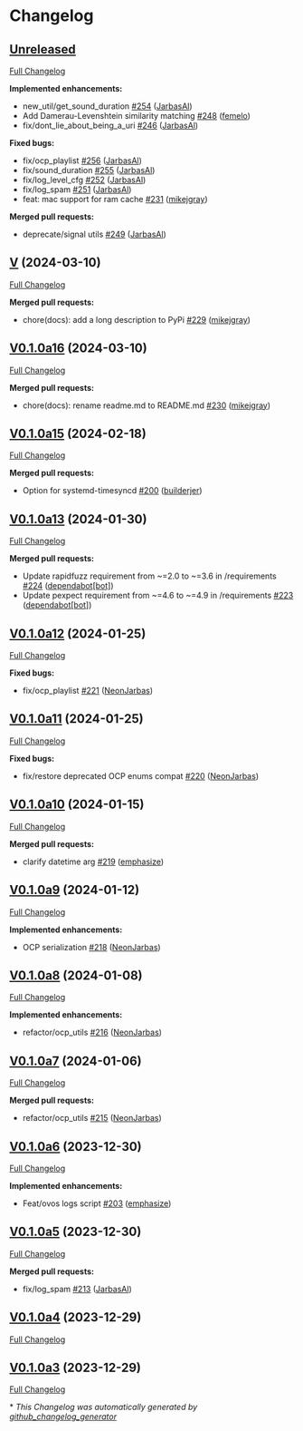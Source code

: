 # Changelog

## [Unreleased](https://github.com/OpenVoiceOS/ovos-utils/tree/HEAD)

[Full Changelog](https://github.com/OpenVoiceOS/ovos-utils/compare/V...HEAD)

**Implemented enhancements:**

- new\_util/get\_sound\_duration [\#254](https://github.com/OpenVoiceOS/ovos-utils/pull/254) ([JarbasAl](https://github.com/JarbasAl))
- Add Damerau-Levenshtein similarity matching [\#248](https://github.com/OpenVoiceOS/ovos-utils/pull/248) ([femelo](https://github.com/femelo))
- fix/dont\_lie\_about\_being\_a\_uri [\#246](https://github.com/OpenVoiceOS/ovos-utils/pull/246) ([JarbasAl](https://github.com/JarbasAl))

**Fixed bugs:**

- fix/ocp\_playlist [\#256](https://github.com/OpenVoiceOS/ovos-utils/pull/256) ([JarbasAl](https://github.com/JarbasAl))
- fix/sound\_duration [\#255](https://github.com/OpenVoiceOS/ovos-utils/pull/255) ([JarbasAl](https://github.com/JarbasAl))
- fix/log\_level\_cfg [\#252](https://github.com/OpenVoiceOS/ovos-utils/pull/252) ([JarbasAl](https://github.com/JarbasAl))
- fix/log\_spam [\#251](https://github.com/OpenVoiceOS/ovos-utils/pull/251) ([JarbasAl](https://github.com/JarbasAl))
- feat: mac support for ram cache [\#231](https://github.com/OpenVoiceOS/ovos-utils/pull/231) ([mikejgray](https://github.com/mikejgray))

**Merged pull requests:**

- deprecate/signal utils [\#249](https://github.com/OpenVoiceOS/ovos-utils/pull/249) ([JarbasAl](https://github.com/JarbasAl))

## [V](https://github.com/OpenVoiceOS/ovos-utils/tree/V) (2024-03-10)

[Full Changelog](https://github.com/OpenVoiceOS/ovos-utils/compare/V0.1.0a16...V)

**Merged pull requests:**

- chore\(docs\): add a long description to PyPi [\#229](https://github.com/OpenVoiceOS/ovos-utils/pull/229) ([mikejgray](https://github.com/mikejgray))

## [V0.1.0a16](https://github.com/OpenVoiceOS/ovos-utils/tree/V0.1.0a16) (2024-03-10)

[Full Changelog](https://github.com/OpenVoiceOS/ovos-utils/compare/V0.1.0a15...V0.1.0a16)

**Merged pull requests:**

- chore\(docs\): rename readme.md to README.md [\#230](https://github.com/OpenVoiceOS/ovos-utils/pull/230) ([mikejgray](https://github.com/mikejgray))

## [V0.1.0a15](https://github.com/OpenVoiceOS/ovos-utils/tree/V0.1.0a15) (2024-02-18)

[Full Changelog](https://github.com/OpenVoiceOS/ovos-utils/compare/V0.1.0a13...V0.1.0a15)

**Merged pull requests:**

- Option for systemd-timesyncd [\#200](https://github.com/OpenVoiceOS/ovos-utils/pull/200) ([builderjer](https://github.com/builderjer))

## [V0.1.0a13](https://github.com/OpenVoiceOS/ovos-utils/tree/V0.1.0a13) (2024-01-30)

[Full Changelog](https://github.com/OpenVoiceOS/ovos-utils/compare/V0.1.0a12...V0.1.0a13)

**Merged pull requests:**

- Update rapidfuzz requirement from ~=2.0 to ~=3.6 in /requirements [\#224](https://github.com/OpenVoiceOS/ovos-utils/pull/224) ([dependabot[bot]](https://github.com/apps/dependabot))
- Update pexpect requirement from ~=4.6 to ~=4.9 in /requirements [\#223](https://github.com/OpenVoiceOS/ovos-utils/pull/223) ([dependabot[bot]](https://github.com/apps/dependabot))

## [V0.1.0a12](https://github.com/OpenVoiceOS/ovos-utils/tree/V0.1.0a12) (2024-01-25)

[Full Changelog](https://github.com/OpenVoiceOS/ovos-utils/compare/V0.1.0a11...V0.1.0a12)

**Fixed bugs:**

- fix/ocp\_playlist [\#221](https://github.com/OpenVoiceOS/ovos-utils/pull/221) ([NeonJarbas](https://github.com/NeonJarbas))

## [V0.1.0a11](https://github.com/OpenVoiceOS/ovos-utils/tree/V0.1.0a11) (2024-01-25)

[Full Changelog](https://github.com/OpenVoiceOS/ovos-utils/compare/V0.1.0a10...V0.1.0a11)

**Fixed bugs:**

- fix/restore deprecated OCP enums compat [\#220](https://github.com/OpenVoiceOS/ovos-utils/pull/220) ([NeonJarbas](https://github.com/NeonJarbas))

## [V0.1.0a10](https://github.com/OpenVoiceOS/ovos-utils/tree/V0.1.0a10) (2024-01-15)

[Full Changelog](https://github.com/OpenVoiceOS/ovos-utils/compare/V0.1.0a9...V0.1.0a10)

**Merged pull requests:**

- clarify datetime arg [\#219](https://github.com/OpenVoiceOS/ovos-utils/pull/219) ([emphasize](https://github.com/emphasize))

## [V0.1.0a9](https://github.com/OpenVoiceOS/ovos-utils/tree/V0.1.0a9) (2024-01-12)

[Full Changelog](https://github.com/OpenVoiceOS/ovos-utils/compare/V0.1.0a8...V0.1.0a9)

**Implemented enhancements:**

- OCP serialization [\#218](https://github.com/OpenVoiceOS/ovos-utils/pull/218) ([NeonJarbas](https://github.com/NeonJarbas))

## [V0.1.0a8](https://github.com/OpenVoiceOS/ovos-utils/tree/V0.1.0a8) (2024-01-08)

[Full Changelog](https://github.com/OpenVoiceOS/ovos-utils/compare/V0.1.0a7...V0.1.0a8)

**Implemented enhancements:**

- refactor/ocp\_utils [\#216](https://github.com/OpenVoiceOS/ovos-utils/pull/216) ([NeonJarbas](https://github.com/NeonJarbas))

## [V0.1.0a7](https://github.com/OpenVoiceOS/ovos-utils/tree/V0.1.0a7) (2024-01-06)

[Full Changelog](https://github.com/OpenVoiceOS/ovos-utils/compare/V0.1.0a6...V0.1.0a7)

**Merged pull requests:**

- refactor/ocp\_utils [\#215](https://github.com/OpenVoiceOS/ovos-utils/pull/215) ([NeonJarbas](https://github.com/NeonJarbas))

## [V0.1.0a6](https://github.com/OpenVoiceOS/ovos-utils/tree/V0.1.0a6) (2023-12-30)

[Full Changelog](https://github.com/OpenVoiceOS/ovos-utils/compare/V0.1.0a5...V0.1.0a6)

**Implemented enhancements:**

- Feat/ovos logs script [\#203](https://github.com/OpenVoiceOS/ovos-utils/pull/203) ([emphasize](https://github.com/emphasize))

## [V0.1.0a5](https://github.com/OpenVoiceOS/ovos-utils/tree/V0.1.0a5) (2023-12-30)

[Full Changelog](https://github.com/OpenVoiceOS/ovos-utils/compare/V0.1.0a4...V0.1.0a5)

**Merged pull requests:**

- fix/log\_spam [\#213](https://github.com/OpenVoiceOS/ovos-utils/pull/213) ([JarbasAl](https://github.com/JarbasAl))

## [V0.1.0a4](https://github.com/OpenVoiceOS/ovos-utils/tree/V0.1.0a4) (2023-12-29)

[Full Changelog](https://github.com/OpenVoiceOS/ovos-utils/compare/V0.1.0a3...V0.1.0a4)

## [V0.1.0a3](https://github.com/OpenVoiceOS/ovos-utils/tree/V0.1.0a3) (2023-12-29)

[Full Changelog](https://github.com/OpenVoiceOS/ovos-utils/compare/V0.0.38...V0.1.0a3)



\* *This Changelog was automatically generated by [github_changelog_generator](https://github.com/github-changelog-generator/github-changelog-generator)*

